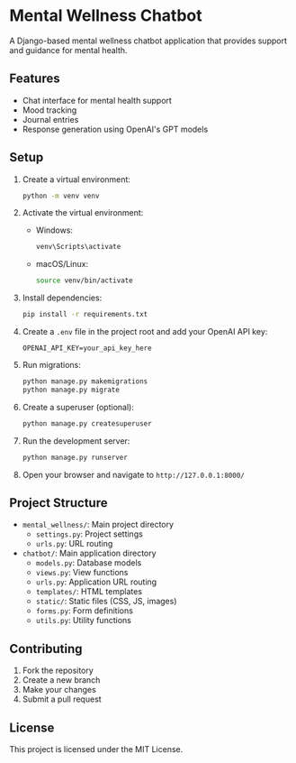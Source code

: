 # Mental Wellness Chatbot

A Django-based mental wellness chatbot application that provides support and guidance for mental health.

## Features

- Chat interface for mental health support
- Mood tracking
- Journal entries
- Response generation using OpenAI's GPT models

## Setup

1. Create a virtual environment:
   ```bash
   python -m venv venv
   ```

2. Activate the virtual environment:
   - Windows:
     ```bash
     venv\Scripts\activate
     ```
   - macOS/Linux:
     ```bash
     source venv/bin/activate
     ```

3. Install dependencies:
   ```bash
   pip install -r requirements.txt
   ```

4. Create a `.env` file in the project root and add your OpenAI API key:
   ```
   OPENAI_API_KEY=your_api_key_here
   ```

5. Run migrations:
   ```bash
   python manage.py makemigrations
   python manage.py migrate
   ```

6. Create a superuser (optional):
   ```bash
   python manage.py createsuperuser
   ```

7. Run the development server:
   ```bash
   python manage.py runserver
   ```

8. Open your browser and navigate to `http://127.0.0.1:8000/`

## Project Structure

- `mental_wellness/`: Main project directory
  - `settings.py`: Project settings
  - `urls.py`: URL routing
- `chatbot/`: Main application directory
  - `models.py`: Database models
  - `views.py`: View functions
  - `urls.py`: Application URL routing
  - `templates/`: HTML templates
  - `static/`: Static files (CSS, JS, images)
  - `forms.py`: Form definitions
  - `utils.py`: Utility functions

## Contributing

1. Fork the repository
2. Create a new branch
3. Make your changes
4. Submit a pull request

## License

This project is licensed under the MIT License. 